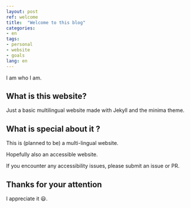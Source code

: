 ```yaml
---
layout: post
ref: welcome
title:  "Welcome to this blog"
categories:
- en
tags:
- personal
- website
- goals
lang: en
---
```


I am who I am.

## What is this website?

Just a basic multilingual website made with Jekyll and the minima theme.

## What is special about it ?

This is (planned to be) a multi-lingual website.

Hopefully also an accessible website.

If you encounter any accessibility issues, please submit an issue or PR.

## Thanks for your attention

I appreciate it :smiley:.

